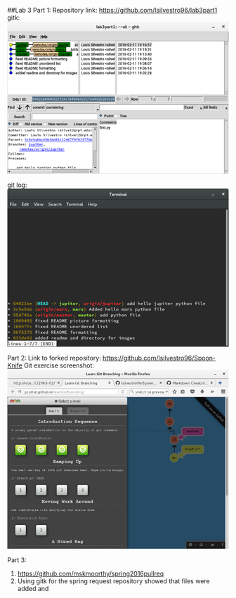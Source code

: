 ##Lab 3
Part 1:
Repository link: https://github.com/lsilvestro96/lab3part1
gitk: ![gitk](images/gitk.png) 

git log: ![git_log](images/git-log.png)

Part 2:
Link to forked repository: https://github.com/lsilvestro96/Spoon-Knife
Git exercise screenshot:
![git_branch](images/git_branch.png)

Part 3:
1. https://github.com/mskmoorthy/spring2016pullreq
2. Using gitk for the spring request repository showed that files were added
   and  
